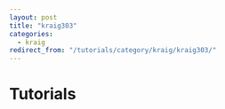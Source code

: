 ```yaml
---
layout: post
title: "kraig303"
categories:
  - kraig
redirect_from: "/tutorials/category/kraig/kraig303/"
---
```

# Tutorials

